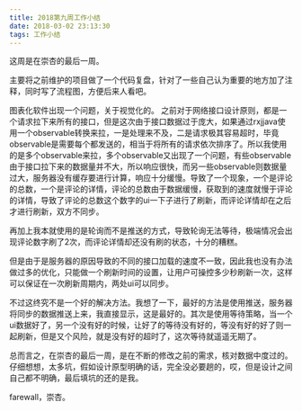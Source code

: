 ```yaml
---
title: 2018第九周工作小结
date: 2018-03-02 23:13:30
tags: 工作小结
---
```


这周是在崇杏的最后一周。

主要将之前维护的项目做了一个代码复盘，针对了一些自己认为重要的地方加了注释，同时写了流程图，方便后来人看吧。

图表化软件出现一个问题，关于视觉化的。
之前对于网络接口设计原则，都是一个请求拉下来所有的接口，但是这次由于接口数据过于庞大，如果通过rxjjava使用一个observable转换来拉，一是处理来不及，二是请求极其容易超时，毕竟observable是需要每个都发送的，相当于将所有的请求依次排序了。所以我使用的是多个observable来拉，多个observable又出现了一个问题，有些observable由于接口拉下来的数据量并不大，所以响应很快，而另一些observable则数据量过大，服务器没有缓存要进行计算，响应十分缓慢。导致了一个现象，一个是评论的总数，一个是评论的详情，评论的总数由于数据缓慢，获取到的速度就慢于评论的详情，导致了评论的总数这个数字的ui一下子进行了刷新，而评论详情却在之后才进行刷新，双方不同步。

再加上我本就使用的是轮询而不是推送的方式，导致轮询无法等待，极端情况会出现评论数字刷了2次，而评论详情却还没有刷的状态，十分的糟糕。

但是由于是服务器的原因导致的不同的接口加载的速度不一致，因此我也没有办法做过多的优化，只能做一个刷新时间的设置，让用户可操控多少秒刷新一次，这样可以保证在一次刷新周期内，两处ui可以同步。

不过这终究不是一个好的解决方法。我想了一下，最好的方法是使用推送，服务器将同步的数据推送上来，我直接显示，这是最好的。其次是使用等待策略，当一个ui数据好了，另一个没有好的时候，让好了的等待没有好的，等没有好的好了则一起刷新，但是又个风险，就是没有好的超时了，这次等待就遥遥无期了。

总而言之，在崇杏的最后一周，是在不断的修改之前的需求，核对数据中度过的。仔细想想，太多坑，假如设计原型明确的话，完全没必要趟的，哎，但是设计之间自己都不明确，最后填坑的还的是我。

farewall，崇杏。
